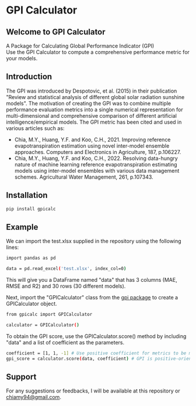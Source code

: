 # GPI Calculator

## Welcome to GPI Calculator
A Package for Calculating Global Performance Indicator (GPI)<br/>
Use the GPI Calculator to compute a comprehensive performance metric for your models.

## Introduction
The GPI was introduced by Despotovic, et al. (2015) in their publication "Review and statistical analysis of different global solar radiation sunshine models". The motivation of creating the GPI was to combine multiple performance evaluation metrics into a single numerical representation for multi-dimensional and comprehensive comparison of different artificial intelligence/empirical models. The GPI metric has been cited and used in various articles such as:
* Chia, M.Y., Huang, Y.F. and Koo, C.H., 2021. Improving reference evapotranspiration estimation using novel inter-model ensemble approaches. Computers and Electronics in Agriculture, 187, p.106227.
* Chia, M.Y., Huang, Y.F. and Koo, C.H., 2022. Resolving data-hungry nature of machine learning reference evapotranspiration estimating models using inter-model ensembles with various data management schemes. Agricultural Water Management, 261, p.107343.

## Installation
```bash
pip install gpicalc
```

## Example
We can import the test.xlsx supplied in the repository using the following lines:
```bash
import pandas as pd

data = pd.read_excel('test.xlsx', index_col=0)
```

This will give you a DataFrame named "data" that has 3 columns (MAE, RMSE and R2) and 30 rows (30 different models).

Next, import the "GPICalculator" class from the [gpi package](https://github.com/planta94/gpi) to create a GPICalculator object.
```bash
from gpicalc import GPICalculator

calculator = GPICalculator()
```

To obtain the GPI score, use the GPICalculator.score() method by including "data" and a list of coefficient as the parameters.
```bash
coefficient = [1, 1, -1] # Use positive coefficient for metrics to be minimised (MAE, RMSE), and negative coefficient for metrics to be maximized (R2)
gpi_score = calculator.score(data, coefficient) # GPI is positive-oriented, the higher the better
```
## Support
For any suggestions or feedbacks, I will be available at this repository or chiamy94@gmail.com.
